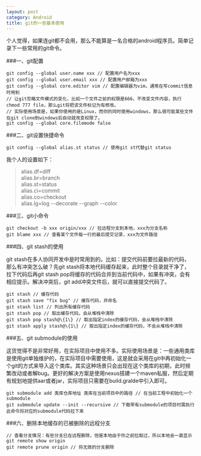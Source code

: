 ```yaml
---
layout: post
category: Android
title: git的一些基本使用
---
```


个人觉得，如果连git都不会用，那么不能算是一名合格的android程序员。简单记录下一些常用的git命令。

<!-- more -->

###一、git配置

``` shell
git config --global user.name xxx // 配置用户名为xxx
git config --global user.email xxx // 配置用户邮箱为xxx
git config --global core.editor vim // 配置编辑器为vim，通常在写commit信息时用到
// 让git忽略文件模式的变化，比如一个文件之前的权限是666，不改变文件内容，执行chmod 777 file，那么git将把该文件标记为有修改。
// 实际使用场景是，如果你使用的是Linux，而你的同时使用windows，那么很可能某些文件在git clone到windows后自动就改变权限了。
git config --global core.filemode false 
```

###二、git设置快捷命令

``` shell
git config --global alias.st status // 使用git st代替git status
```

我个人的设置如下：
> alias.df=diff  
> alias.br=branch  
> alias.st=status  
> alias.ci=commit  
> alias.co=checkout  
> alias.lg=log --decorate --graph --color  

###三、git小命令

``` shell
git checkout -b xxx origin/xxx // 拉远程分支到本地，xxx为分支名称
git blame xxx // 查看某个文件每一行的最后提交记录，xxx为文件路径
```

###四、git stash的使用

git stash在多人协同开发中是时常用到的。比如：提交代码前要拉最新的代码，那么有冲突怎么破？先git stash将本地代码缓存起来，此时整个目录就干净了，拉下代码后再git stash pop将缓存的代码合并到当前代码中，如果有冲突，会有相应提示。解决冲突后，git add冲突文件后，就可以直接提交代码了。

``` shell
git stash // 缓存代码
git stash save "fix bug" // 缓存代码，并命名
git stash list // 列出所有缓存代码
git stash pop // 取出缓存代码，会从堆栈中清除
git stash pop stash@\{1\} // 取出指定index的缓存代码，会从堆栈中清除
git stash apply stash@\{1\} // 取出指定index的缓存代码，不会从堆栈中清除
```

###五、git submodule的使用

这货觉得不是非常好用，在实际项目中使用不多。实际使用场景是：一些通用类库是使用git单独维护的，在实际项目中需要使用，这是就会采用在git中再初始化一个git的方式来导入这个类库。其实这种场景只会出现在这个类库的初期，此时频繁改动或者解bug。更好的解决方案是使用nexus搭建一个maven私服，然后定期有规划地提供aar或者jar，实际项目只需要在build.gralde中引入即可。

``` shell
git submodule add 类库仓库地址 类库在当前项目中的路径 // 在当前工程中初始化一个submodule
git submodule update --init --recursive // 下载带有submodule的项目时需执行此命令将对应的submodule代码拉下来
```

###六、删除本地缓存的已被删除的远程分支

``` shell
// 查看分支情况：有些分支已在远程删除，但是本地由于你之前拉取过，所以本地会一直显示
git remote show origin
git remote prune origin // 将无效的分支删除
```


